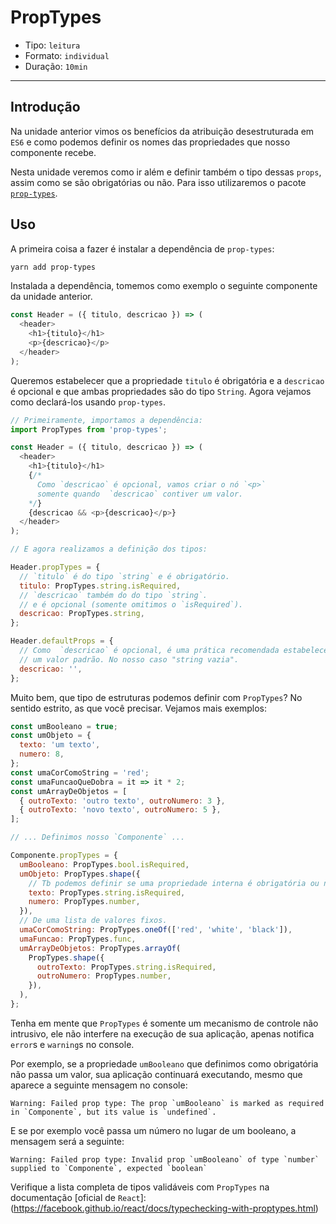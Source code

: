# PropTypes

* Tipo: `leitura`
* Formato: `individual`
* Duração: `10min`

***

## Introdução

Na unidade anterior vimos os benefícios da atribuição desestruturada em `ES6` e como podemos definir os nomes das propriedades que nosso componente recebe.

Nesta unidade veremos como ir além e definir também o tipo dessas `props`, assim como se são obrigatórias ou não. Para isso utilizaremos o pacote [`prop-types`](https://github.com/facebook/prop-types).

## Uso

A primeira coisa a fazer é instalar a dependência de `prop-types`:

```sh
yarn add prop-types
```

Instalada a dependência, tomemos como exemplo o seguinte componente da unidade anterior.

```js
const Header = ({ titulo, descricao }) => (
  <header>
    <h1>{titulo}</h1>
    <p>{descricao}</p>
  </header>
);
```

Queremos estabelecer que a propriedade `titulo` é obrigatória e a `descricao` é opcional e que ambas propriedades são do tipo `String`. Agora vejamos como declará-los usando `prop-types`.

```js
// Primeiramente, importamos a dependência:
import PropTypes from 'prop-types';

const Header = ({ titulo, descricao }) => (
  <header>
    <h1>{titulo}</h1>
    {/*
      Como `descricao` é opcional, vamos criar o nó `<p>`
      somente quando  `descricao` contiver um valor.
    */}
    {descricao && <p>{descricao}</p>}
  </header>
);

// E agora realizamos a definição dos tipos:

Header.propTypes = {
  // `titulo` é do tipo `string` e é obrigatório.
  titulo: PropTypes.string.isRequired,
  // `descricao` também do do tipo `string`.
  // e é opcional (somente omitimos o `isRequired`).
  descricao: PropTypes.string,
};

Header.defaultProps = {
  // Como  `descricao` é opcional, é uma prática recomendada estabelecer
  // um valor padrão. No nosso caso "string vazia".
  descricao: '',
};
```

Muito bem, que tipo de estruturas podemos definir com  `PropTypes`? No sentido estrito, as que você precisar. Vejamos mais exemplos:

```js
const umBooleano = true;
const umObjeto = {
  texto: 'um texto',
  numero: 8,
};
const umaCorComoString = 'red';
const umaFuncaoQueDobra = it => it * 2;
const umArrayDeObjetos = [
  { outroTexto: 'outro texto', outroNumero: 3 },
  { outroTexto: 'novo texto', outroNumero: 5 },
];

// ... Definimos nosso `Componente` ...

Componente.propTypes = {
  umBooleano: PropTypes.bool.isRequired,
  umObjeto: PropTypes.shape({
    // Tb podemos definir se uma propriedade interna é obrigatória ou não.
    texto: PropTypes.string.isRequired,
    numero: PropTypes.number,
  }),
  // De uma lista de valores fixos.
  umaCorComoString: PropTypes.oneOf(['red', 'white', 'black']),
  umaFuncao: PropTypes.func,
  umArrayDeObjetos: PropTypes.arrayOf(
    PropTypes.shape({
      outroTexto: PropTypes.string.isRequired,
      outroNumero: PropTypes.number,
    }),
  ),
};
```

Tenha em mente que `PropTypes` é somente um mecanismo de controle não intrusivo, ele não interfere na execução de sua aplicação, apenas notifica `error`s e `warning`s no console.

Por exemplo, se a propriedade `umBooleano` que definimos como obrigatória não passa um valor, sua aplicação continuará executando, mesmo que aparece a seguinte mensagem no console:

```text
Warning: Failed prop type: The prop `umBooleano` is marked as required in `Componente`, but its value is `undefined`.
```

E se por exemplo você passa um número no lugar de um booleano, a mensagem será a seguinte:

```text
Warning: Failed prop type: Invalid prop `umBooleano` of type `number` supplied to `Componente`, expected `boolean`
```

Verifique a lista completa de tipos validáveis com `PropTypes` na documentação [oficial de `React`]: (https://facebook.github.io/react/docs/typechecking-with-proptypes.html)
